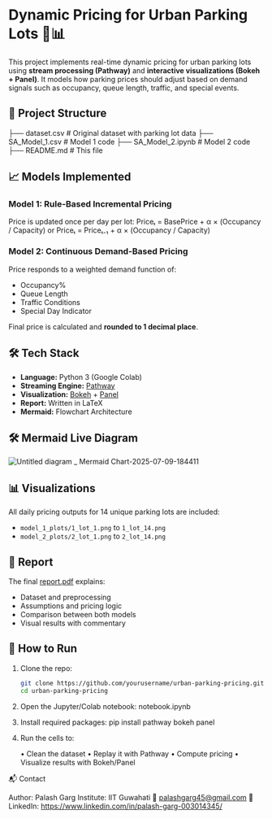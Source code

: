 # Dynamic Pricing for Urban Parking Lots 🚗📊

This project implements real-time dynamic pricing for urban parking lots using **stream processing (Pathway)** and **interactive visualizations (Bokeh + Panel)**. It models how parking prices should adjust based on demand signals such as occupancy, queue length, traffic, and special events.

## 📁 Project Structure
├── dataset.csv                 # Original dataset with parking lot data
├── SA_Model_1.csv              # Model 1 code
├── SA_Model_2.ipynb            # Model 2 code
├── README.md                   # This file

## 📈 Models Implemented

### Model 1: Rule-Based Incremental Pricing
Price is updated once per day per lot:
Priceₜ = BasePrice + α × (Occupancy / Capacity)
or
Priceₜ = Priceₜ₋₁ + α × (Occupancy / Capacity)

### Model 2: Continuous Demand-Based Pricing
Price responds to a weighted demand function of:
- Occupancy%
- Queue Length
- Traffic Conditions
- Special Day Indicator

Final price is calculated and **rounded to 1 decimal place**.

## 🛠 Tech Stack

- **Language:** Python 3 (Google Colab)
- **Streaming Engine:** [Pathway](https://pathway.com/)
- **Visualization:** [Bokeh](https://docs.bokeh.org/) + [Panel](https://panel.holoviz.org/)
- **Report:** Written in LaTeX
- **Mermaid:** Flowchart Architecture

## 🛠 Mermaid Live Diagram
![Untitled diagram _ Mermaid Chart-2025-07-09-184411](https://github.com/user-attachments/assets/1ceff262-3b91-4cbf-944f-8dd5d4bb8c86)

## 📊 Visualizations

All daily pricing outputs for 14 unique parking lots are included:
- `model_1_plots/1_lot_1.png` to `1_lot_14.png`
- `model_2_plots/2_lot_1.png` to `2_lot_14.png`

## 📄 Report


The final [report.pdf](./SA_Capstone_report.pdf) explains:
- Dataset and preprocessing
- Assumptions and pricing logic
- Comparison between both models
- Visual results with commentary

## 🚀 How to Run

1. Clone the repo:
   ```bash
   git clone https://github.com/yourusername/urban-parking-pricing.git
   cd urban-parking-pricing
2.	Open the Jupyter/Colab notebook: notebook.ipynb
3.	Install required packages: pip install pathway bokeh panel
4.	Run the cells to:

	•	Clean the dataset
	•	Replay it with Pathway
	•	Compute pricing
	•	Visualize results with Bokeh/Panel

📬 Contact

Author: Palash Garg
Institute: IIT Guwahati
📧 palashgarg45@gmail.com
📎 LinkedIn: https://www.linkedin.com/in/palash-garg-003014345/
